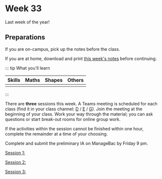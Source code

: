 # Week 33

Last week of the year!

## Preparations

If you are on-campus, pick up the notes before the class.

If you are at home, download and print [this week's notes](/resources/worksheets/Y1-week33-notes.pdf) before continuing.

<Foldable>

::: tip What you'll learn

<center>

|  Skills   |   Maths   |   Shapes  |  Others  |
|:---------:|:---------:|:---------:|:--------:|
|           |           |           |          |

</center>

:::

</Foldable>

There are **three** sessions this week.  A Teams meeting is scheduled for each class (find it in your class channel: [D](https://teams.microsoft.com/l/channel/19%3a4890cd0ec2e94b2597fde929c8290adf%40thread.tacv2/D?groupId=0d7c841b-7b66-4a31-9970-36e8a2da69ce&tenantId=7637b993-7e86-4653-a3e2-c87c46e1321a) / [E](https://teams.microsoft.com/l/channel/19%3ad3529d50bff446a6a6732b42938d1a42%40thread.tacv2/E?groupId=0d7c841b-7b66-4a31-9970-36e8a2da69ce&tenantId=7637b993-7e86-4653-a3e2-c87c46e1321a) / [G](https://teams.microsoft.com/l/channel/19%3a50e3bea387c1493ea5dc10807fca8547%40thread.tacv2/G?groupId=0d7c841b-7b66-4a31-9970-36e8a2da69ce&tenantId=7637b993-7e86-4653-a3e2-c87c46e1321a)).  Join the meeting at the beginning of your class.  Work your way through the material; you can ask questions or start break-out rooms for online group work.

If the activities within the session cannot be finished within one hour, complete the remainder at a time of your choosing.

Complete and submit the preliminary IA on ManageBac by Friday 9 pm.

<a href="./Session1" class="el-button el-button--danger">Session 1: </a>

<a href="./Session2" class="el-button el-button--danger">Session 2: </a>

<a href="./Session3" class="el-button el-button--danger">Session 3: </a>

<!-- ## Class Collage

In this section I will post a selection of the homework your class submitted.  Check back next week! -->